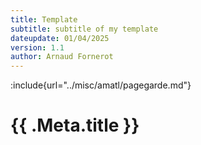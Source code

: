 ```yaml
---
title: Template
subtitle: subtitle of my template
dateupdate: 01/04/2025
version: 1.1
author: Arnaud Fornerot
---
```


:include{url="../misc/amatl/pagegarde.md"}

# {{ .Meta.title }}

